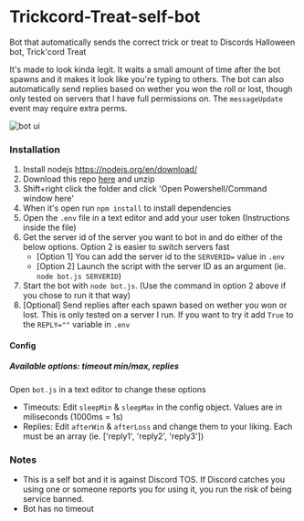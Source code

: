 # Trickcord-Treat-self-bot
Bot that automatically sends the correct trick or treat to Discords Halloween bot, Trick'cord Treat

It's made to look kinda legit. It waits a small amount of time after the bot spawns and it makes it look like you're typing to others. The bot can also automatically send replies based on wether you won the roll or lost, though only tested on servers that I have full permissions on. The `messageUpdate` event may require extra perms.

![bot ui](https://i.imgur.com/PSb9wPZ.png)

### Installation
1. Install nodejs https://nodejs.org/en/download/
2. Download this repo [here](https://github.com/antiops/Trickcord-Treat-self-bot/archive/main.zip) and unzip
3. Shift+right click the folder and click 'Open Powershell/Command window here'
4. When it's open run `npm install` to install dependencies
5. Open the `.env` file in a text editor and add your user token (Instructions inside the file)
6. Get the server id of the server you want to bot in and do either of the below options. Option 2 is easier to switch servers fast
    - [Option 1] You can add the server id to the `SERVERID=` value in `.env`
    - [Option 2] Launch the script with the server ID as an argument (ie. `node bot.js SERVERID`)
7. Start the bot with `node bot.js`. (Use the command in option 2 above if you chose to run it that way)
8. [Optional] Send replies after each spawn based on wether you won or lost. This is only tested on a server I run. If you want to try it add `True` to the `REPLY=""` variable in `.env`

#### Config
##### Available options: timeout min/max, replies

Open `bot.js` in a text editor to change these options 

- Timeouts: Edit `sleepMin` & `sleepMax` in the config object. Values are in miliseconds (1000ms = 1s)
- Replies: Edit `afterWin` & `afterLoss` and change them to your liking. Each must be an array (ie. ['reply1', 'reply2', 'reply3'])


### Notes
- This is a self bot and it is against Discord TOS. If Discord catches you using one or someone reports you for using it, you run the risk of being service banned.
- Bot has no timeout
